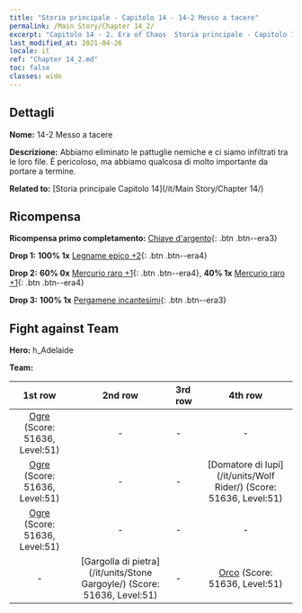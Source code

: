 ```yaml
---
title: "Storia principale - Capitolo 14 - 14-2 Messo a tacere"
permalink: /Main Story/Chapter 14_2/
excerpt: "Capitolo 14 - 2. Era of Chaos  Storia principale - Capitolo 14_2. 14-2 Messo a tacere"
last_modified_at: 2021-04-26
locale: it
ref: "Chapter 14_2.md"
toc: false
classes: wide
---
```


## Dettagli

 **Nome:** 14-2 Messo a tacere

 **Descrizione:** Abbiamo eliminato le pattuglie nemiche e ci siamo infiltrati tra le loro file. È pericoloso, ma abbiamo qualcosa di molto importante da portare a termine.

 **Related to:** [Storia principale Capitolo 14](/it/Main Story/Chapter 14/)

## Ricompensa

 **Ricompensa primo completamento:** [Chiave d'argento](/ItemsIT/con_693/){: .btn .btn--era3}

 **Drop 1:** **100% 1x** [Legname epico +2](/ItemsIT/mat_48/){: .btn .btn--era4}

 **Drop 2:** **60% 0x** [Mercurio raro +1](/ItemsIT/mat_42/){: .btn .btn--era4}, **40% 1x** [Mercurio raro +1](/ItemsIT/mat_42/){: .btn .btn--era4}

 **Drop 3:** **100% 1x** [Pergamene incantesimi](/ItemsIT/con_694/){: .btn .btn--era3}


## Fight against Team
 **Hero:** h_Adelaide

 **Team:**


  | 1st row | 2nd row | 3rd row | 4th row |
  |:----:|:----:|:----|:----:|
  | [Ogre](/it/units/Ogre/) (Score: 51636, Level:51)  | - | - | - |
  | [Ogre](/it/units/Ogre/) (Score: 51636, Level:51)  | - | - | [Domatore di lupi](/it/units/Wolf Rider/) (Score: 51636, Level:51)  |
  | [Ogre](/it/units/Ogre/) (Score: 51636, Level:51)  | - | - | - |
  | - | [Gargolla di pietra](/it/units/Stone Gargoyle/) (Score: 51636, Level:51)  | - | [Orco](/it/units/Orc/) (Score: 51636, Level:51)  |


